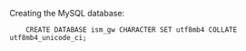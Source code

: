 Creating the MySQL database:
```
    CREATE DATABASE ism_gw CHARACTER SET utf8mb4 COLLATE utf8mb4_unicode_ci;
```
